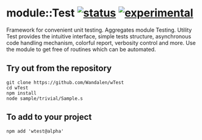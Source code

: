 
# module::Test  [![status](https://github.com/Wandalen/wTest/workflows/publish/badge.svg)](https://github.com/Wandalen/wTest/actions?query=workflow%3Apublish) [![experimental](https://img.shields.io/badge/stability-experimental-orange.svg)](https://github.com/emersion/stability-badges#experimental)

Framework for convenient unit testing. Aggregates module Testing. Utility Test provides the intuitive interface, simple tests structure, asynchronous code handling mechanism, colorful report, verbosity control and more. Use the module to get free of routines which can be automated.

## Try out from the repository
```
git clone https://github.com/Wandalen/wTest
cd wTest
npm install
node sample/trivial/Sample.s
```

## To add to your project
```
npm add 'wtest@alpha'
```




